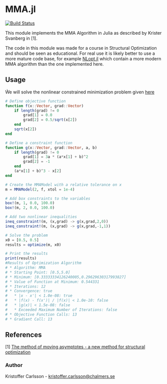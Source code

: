 # MMA.jl

[![Build Status](https://travis-ci.org/KristofferC/MMA.jl.svg?branch=master)](https://travis-ci.org/KristofferC/MMA.jl)

This module implements the MMA Algorithm in Julia as described by Krister Svanberg in [1].

The code in this module was made for a course in Structural Optimization and should be seen as educational. For real use it is likely better to use a more mature code base, for example [NLopt.jl](https://github.com/JuliaOpt/NLopt.jl) which contain a more modern MMA algorithm than the one implemented here.

## Usage

Ẁe will solve the nonlinear constrained minimization problem given [here](http://ab-initio.mit.edu/wiki/index.php/NLopt_Tutorial)

```julia
# Define objective function
function f(x::Vector, grad::Vector)
    if length(grad) != 0
        grad[1] = 0.0
        grad[2] = 0.5/sqrt(x[2])
    end
    sqrt(x[2])
end

# Define a constraint function
function g(x::Vector, grad::Vector, a, b)
    if length(grad) != 0
        grad[1] = 3a * (a*x[1] + b)^2
        grad[2] = -1
    end
    (a*x[1] + b)^3 - x[2]
end

# Create the MMAModel with a relative tolerance on x
m = MMAModel(2, f, xtol = 1e-4)

# Add box constraints to the variables
box!(m, 1, 0.0, 100.0)
box!(m, 2, 0.0, 100.0)

# Add two nonlinear inequalities
ineq_constraint!(m, (x,grad) -> g(x,grad,2,0))
ineq_constraint!(m, (x,grad) -> g(x,grad,-1,1))

# Solve the problem
x0 = [0.5, 0.5]
results = optimize(m, x0)

# Print the results
print(results)
#Results of Optimization Algorithm
# * Algorithm: MMA
# * Starting Point: [0.5,5.0]
# * Minimum: [0.33333334126240005,0.29629630317993827]
# * Value of Function at Minimum: 0.544331
# * Iterations: 12
# * Convergence: true
#   * |x - x'| < 1.0e-08: true
#   * |f(x) - f(x')| / |f(x)| < 1.0e-10: false
#   * |g(x)| < 1.5e-08: false
#   * Exceeded Maximum Number of Iterations: false
# * Objective Function Calls: 13
# * Gradient Call: 13
```


## References
[1] [The method of moving asymptotes - a new method for structural optimization](http://www.researchgate.net/publication/227631828_The_method_of_moving_asymptotesa_new_method_for_structural_optimization)

### Author
Kristoffer Carlsson - kristoffer.carlsson@chalmers.se
